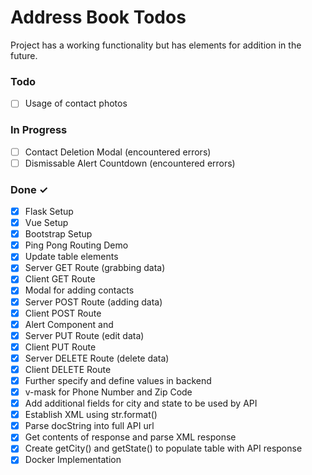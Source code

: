 # Address Book Todos

Project has a working functionality but has elements for addition in the future.

### Todo

- [ ] Usage of contact photos

### In Progress

- [ ] Contact Deletion Modal (encountered errors)
- [ ] Dismissable Alert Countdown (encountered errors)

### Done ✓

- [x] Flask Setup
- [x] Vue Setup
- [x] Bootstrap Setup
- [x] Ping Pong Routing Demo
- [x] Update table elements
- [x] Server GET Route (grabbing data)
- [x] Client GET Route
- [x] Modal for adding contacts
- [x] Server POST Route (adding data)
- [x] Client POST Route
- [x] Alert Component and <b-alert>
- [x] Server PUT Route (edit data)
- [x] Client PUT Route
- [x] Server DELETE Route (delete data)
- [x] Client DELETE Route
- [x] Further specify and define values in backend
- [x] v-mask for Phone Number and Zip Code
- [x] Add additional fields for city and state to be used by API
- [x] Establish XML using str.format()
- [x] Parse docString into full API url
- [x] Get contents of response and parse XML response
- [x] Create getCity() and getState() to populate table with API response
- [x] Docker Implementation